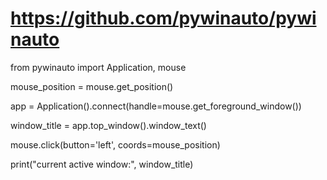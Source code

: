 # https://github.com/pywinauto/pywinauto

from pywinauto import Application, mouse

mouse_position = mouse.get_position()

app = Application().connect(handle=mouse.get_foreground_window())

window_title = app.top_window().window_text()

mouse.click(button='left', coords=mouse_position)

print("current active window:", window_title)
